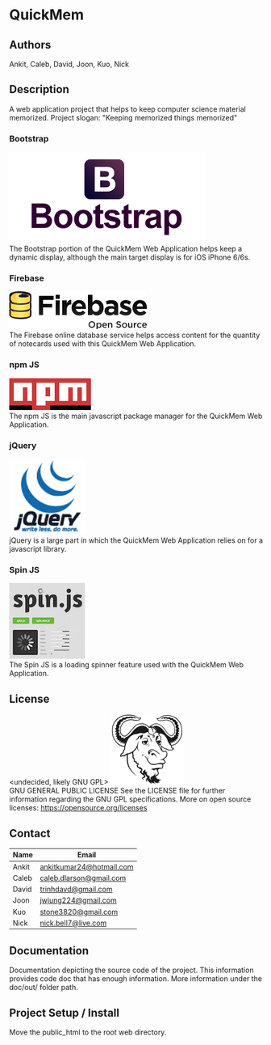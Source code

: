 # QuickMem

## Authors
Ankit, Caleb, David, Joon, Kuo, Nick

## Description
A web application project that helps to keep computer science material memorized. Project slogan: "Keeping memorized things memorized"

### Bootstrap
<img src="https://github.com/NRWB/QuickMem/raw/master/public_html/img/proj/logo_Bootstrap.png">
<br>
The Bootstrap portion of the QuickMem Web Application helps keep a dynamic display, although the main target display is for iOS iPhone 6/6s.

### Firebase
<img src="https://github.com/NRWB/QuickMem/raw/master/public_html/img/proj/logo_Firebase.png">
<br>
The Firebase online database service helps access content for the quantity of notecards used with this QuickMem Web Application.

### npm JS
<img src="https://github.com/NRWB/QuickMem/raw/master/public_html/img/proj/logo_npm.png">
<br>
The npm JS is the main javascript package manager for the QuickMem Web Application.

### jQuery
<img src="https://github.com/NRWB/QuickMem/raw/master/public_html/img/proj/logo_jQuery.png">
<br>
jQuery is a large part in which the QuickMem Web Application relies on for a javascript library.

### Spin JS
<img src="https://github.com/NRWB/QuickMem/raw/master/public_html/img/proj/logo_spin.jpg">
<br>
The Spin JS is a loading spinner feature used with the QuickMem Web Application.

## License
<undecided, likely GNU GPL>
<img src="https://github.com/NRWB/QuickMem/raw/master/public_html/img/proj/logo_GNU_GPL.png">
<br>
GNU GENERAL PUBLIC LICENSE
See the LICENSE file for further information regarding the GNU GPL specifications.
More on open source licenses: https://opensource.org/licenses

## Contact
Name | Email
--- | ---
Ankit | ankitkumar24@hotmail.com
Caleb | caleb.dlarson@gmail.com
David | trinhdavd@gmail.com
Joon | jwjung224@gmail.com
Kuo | stone3820@gmail.com
Nick | nick.bell7@live.com

## Documentation
Documentation depicting the source code of the project. This information provides code doc that has enough information. More information under the doc/out/ folder path.

## Project Setup / Install
Move the public_html to the root web directory.
